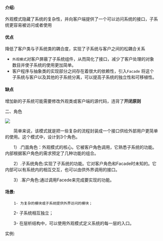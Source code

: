 #### 介绍:

外观模式隐藏了系统的复杂性，并向客户端提供了一个可以访问系统的接口，子系统更容易被访问或者使用

#### 优点

   降低了客户类与子系统类的耦合度，实现了子系统与客户之间的松耦合关系

* `外观模式`对客户屏蔽了子系统组件，从而简化了接口，减少了客户处理的对象数目并使子系统的使用更加简单。
* 客户程序与抽象类的实现部分之间存在着很大的依赖性，引入`Facade`
  将这个子系统与客户以及其他的子系统分离，可以提高子系统的独立性和可移植性。

#### 缺点

增加新的子系统可能需要修改外观类或客户端的源代码，违背了**开闭原则**

二、角色

![](https://images2015.cnblogs.com/blog/1016421/201609/1016421-20160910215031051-160598096.png)

　　简单来说，该模式就是把一些复杂的流程封装成一个接口供给外部用户更简单的使用。这个模式中，设计到3个角色。

　　1）.门面角色：外观模式的核心。它被客户角色调用，它熟悉子系统的功能。内部根据客户角色的需求预定了几种功能的组合。

　　2）.子系统角色:实现了子系统的功能。它对客户角色和Facade时未知的。它内部可以有系统内的相互交互，也可以由供外界调用的接口。

　　3）.客户角色:通过调用Facede来完成要实现的功能。

#### 场景:

        1- 为复杂的模块或子系统提供外界访问的模块；

　　2- 子系统相互独立；

　　3- 在层析结构中，可以使用外观模式定义系统的每一层的入口。

实例:



